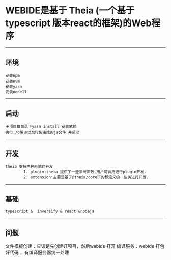 # WEBIDE是基于 Theia (一个基于typescript 版本react的框架)的Web程序

---

## 环境

    安装npm
    安装nvm
    安装yarn
    安装node11
---

## 启动

    于项目根目录下yarn install 安装依赖
    执行./b编译以及打包生成的js文件,并启动
---

## 开发

    theia 支持两种形式的开发
            1. plugin:theia 提供了一些系统函数,用户可调用进行plugin开发.
            2. extension:主要是基于@theia/core下的预定义的一些类进行开发.
---

## 基础

    typescript &  inversify & react &nodejs
---
## 问题
文件模板创建：应该是先创建好项目，然后webide 打开
编译服务：webide 打包 好代码 ，有编译服务器统一处理
